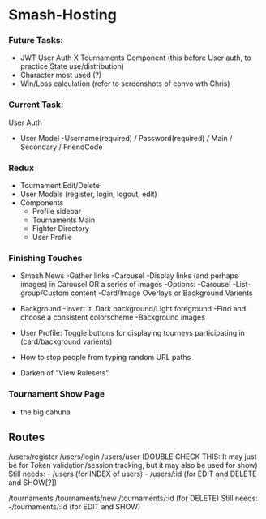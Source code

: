 # Smash-Hosting

### Future Tasks:
- JWT User Auth
X Tournaments Component (this before User auth, to practice State use/distribution)
- Character most used (?)
- Win/Loss calculation (refer to screenshots of convo wth Chris)



### Current Task:
User Auth
- User Model
	-Username(required) / Password(required) / Main / Secondary / FriendCode




### Redux
- Tournament Edit/Delete
- User Modals (register, login, logout, edit)
- Components
	- Profile sidebar
	- Tournaments Main
	- Fighter Directory
	- User Profile



### Finishing Touches
- Smash News 
	-Gather links
	-Carousel
	-Display links (and perhaps images) in Carousel OR a series of images
		-Options:
			-Carousel
			-List-group/Custom content
			-Card/Image Overlays or Background Varients

- Background
	-Invert it.  Dark background/Light foreground
	-Find and choose a consistent colorscheme
	-Background images

- User Profile: Toggle buttons for displaying tourneys participating in (card/background varients)

- How to stop people from typing random URL paths

- Darken <CardHeader> of "View Rulesets"


### Tournament Show Page
- the big cahuna

## Routes
/users/register
/users/login
/users/user (DOUBLE CHECK THIS: It may just be for Token validation/session tracking, but it may also be used for show)
Still needs:
	- /users (for INDEX of users)
	- /users/:id (for EDIT and DELETE and SHOW[?])


/tournaments
/tournaments/new
/tournaments/:id (for DELETE)
Still needs:
	-/tournaments/:id (for EDIT and SHOW)